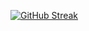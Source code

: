 [![GitHub Streak](http://github-readme-streak-stats.herokuapp.com?user=isosea&theme=dark&border_radius=16&date_format=%5BY.%5Dn.j)](https://git.io/streak-stats)
